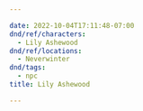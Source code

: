 ```yaml
---

date: 2022-10-04T17:11:48-07:00
dnd/ref/characters:
  - Lily Ashewood
dnd/ref/locations:
  - Neverwinter
dnd/tags:
  - npc
title: Lily Ashewood

---
```

